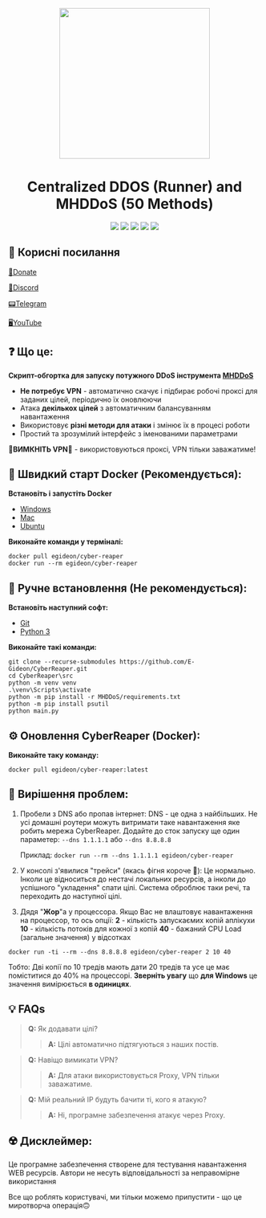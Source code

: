 <p align="center">
  <img src="https://freesvg.org/img/grim-reaper.png" width="300">
</p>

<h1 align="center">
  Centralized DDOS (Runner) and MHDDoS (50 Methods)
</h1>

<p align="center">
  <img src="https://img.shields.io/discord/947778619718119434?label=Discord Online&style=for-the-badge">
  <img src="https://img.shields.io/github/last-commit/E-Gideon/CyberReaper?style=for-the-badge">
  <img src="https://img.shields.io/docker/automated/egideon/cyber-reaper?style=for-the-badge">
  <img src="https://img.shields.io/docker/image-size/egideon/cyber-reaper/latest?label=Docker Size&style=for-the-badge">
  <img src="https://img.shields.io/github/repo-size/E-Gideon/CyberReaper?style=for-the-badge">
</p>

## 👀 Корисні посилання
[💸Donate](https://cyberspace.diaka.ua/project)

[👾Discord](https://discord.gg/cyberspace-ua)

[📟Telegram](https://t.me/CyberSpace_UA)

[🖥YouTube](https://www.youtube.com/channel/UCT_I4DRKngHsyHI4SQIdlmQ)

## ❓ Що це:

**Скрипт-обгортка для запуску потужного DDoS інструмента [MHDDoS](https://github.com/MHProDev/MHDDoS)**

- **Не потребує VPN** - автоматично скачує і підбирає робочі проксі для заданих цілей, періодично їх оновлюючи
- Атака **декількох цілей** з автоматичним балансуванням навантаження
- Використовує **різні методи для атаки** і змінює їх в процесі роботи
- Простий та зрозумілий інтерфейс з іменованими параметрами

**🚨ВИМКНІТЬ VPN🚨** - використовуються проксі, VPN тільки заважатиме!

  
## 🚀 Швидкий старт Docker (Рекомендується):

**Встановіть і запустіть Docker**
- [Windows](https://docs.docker.com/desktop/windows/install/)
- [Mac](https://docs.docker.com/desktop/mac/install/)
- [Ubuntu](https://docs.docker.com/engine/install/ubuntu/)

**Виконайте команди у терміналі:**
```
docker pull egideon/cyber-reaper
docker run --rm egideon/cyber-reaper
```

## 🔩 Ручне встановлення (Не рекомендується):
**Встановіть наступний софт:**
- [Git](https://git-scm.com/downloads)
- [Python 3](https://www.python.org/downloads/)

**Виконайте такі команди:**
```
git clone --recurse-submodules https://github.com/E-Gideon/CyberReaper.git
cd CyberReaper\src
python -m venv venv
.\venv\Scripts\activate
python -m pip install -r MHDDoS/requirements.txt
python -m pip install psutil
python main.py
```

## ⚙️ Оновлення CyberReaper (Docker):
**Виконайте таку команду:**
```
docker pull egideon/cyber-reaper:latest
```

## 🧭 Вирішення проблем:
1. Пробели з DNS або пропав інтернет: DNS - це одна з найбільших. Не усі домашні роутери можуть витримати таке навантаження яке робить мережа CyberReaper. Додайте до сток запуску ще один параметер: ```--dns 1.1.1.1``` або ```--dns 8.8.8.8```

    Приклад: ```docker run --rm --dns 1.1.1.1 egideon/cyber-reaper```

2. У консолі з'явилися "трейси" (якась фігня короче 🤔): Це нормально. Інколи це відноситься до нестачі локальних ресурсів, а інколи до успішного "укладення" спати цілі. Система оброблює таки речі, та переходить до наступної цілі.

3. Дядя "**Жор**"а у процессора. Якщо Вас не влаштовує навантаження на процессор, то ось опції:
**2** - кількість запускаємих копій аплікухи
**10** - кількість потоків для кожної з копій
**40** - бажаний CPU Load (загальне значення) у відсотках
```
docker run -ti --rm --dns 8.8.8.8 egideon/cyber-reaper 2 10 40
```
Тобто: Дві копії по 10 тредів мають дати 20 тредів та усе це має поміститися до 40% на процессорі.
**Зверніть увагу** що **для Windows** це значення вимірюється **в одиницях**.


## 💡 FAQs
> **Q:** Як додавати цілі?
>> **A:** Цілі автоматично підтягуються з наших постів.

>**Q:** Навіщо вимикати VPN?
>>**A:** Для атаки використовується Proxy, VPN тільки заважатиме.

>**Q:** Мій реальний IP будуть бачити ті, кого я атакую?
>>**A:** Ні, програмне забезпечення атакує через Proxy.

## ☢️ Дисклеймер:
Це програмне забезпечення створене для тестування навантаження WEB ресурсів. Автори не несуть відповідальності за неправомірне використання

Все що роблять користувачі, ми тільки можемо припустити - що це миротворча операція🙃
